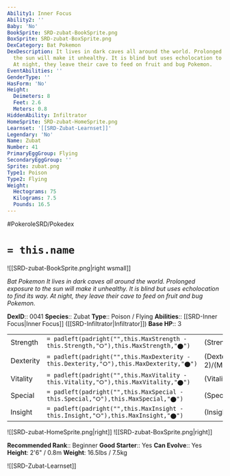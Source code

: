 ```yaml
---
Ability1: Inner Focus
Ability2: ''
Baby: 'No'
BookSprite: SRD-zubat-BookSprite.png
BoxSprite: SRD-zubat-BoxSprite.png
DexCategory: Bat Pokemon
DexDescription: It lives in dark caves all around the world. Prolonged exposure to
  the sun will make it unhealthy. It is blind but uses echolocation to find its way.
  At night, they leave their cave to feed on fruit and bug Pokemon.
EventAbilities: ''
GenderType: ''
HasForm: 'No'
Height:
  Deimeters: 8
  Feet: 2.6
  Meters: 0.8
HiddenAbility: Infiltrator
HomeSprite: SRD-zubat-HomeSprite.png
Learnset: '[[SRD-Zubat-Learnset]]'
Legendary: 'No'
Name: Zubat
Number: 41
PrimaryEggGroup: Flying
SecondaryEggGroup: ''
Sprite: zubat.png
Type1: Poison
Type2: Flying
Weight:
  Hectograms: 75
  Kilograms: 7.5
  Pounds: 16.5
---
```


#PokeroleSRD/Pokedex

# `= this.name`

![[SRD-zubat-BookSprite.png|right wsmall]]

*Bat Pokemon*
*It lives in dark caves all around the world. Prolonged exposure to the sun will make it unhealthy. It is blind but uses echolocation to find its way. At night, they leave their cave to feed on fruit and bug Pokemon.*

**DexID**:: 0041
**Species**:: Zubat
**Type**:: Poison / Flying
**Abilities**:: [[SRD-Inner Focus|Inner Focus]] ([[SRD-Infiltrator|Infiltrator]])
**Base HP**:: 3

|           |                                                                                        |                                          |
| --------- | -------------------------------------------------------------------------------------- | ---------------------------------------- |
| Strength  | `= padleft(padright("",this.MaxStrength - this.Strength,"⭘"),this.MaxStrength,"⬤")`    | (Strength::2)/(MaxStrength::4)   |
| Dexterity | `= padleft(padright("",this.MaxDexterity - this.Dexterity,"⭘"),this.MaxDexterity,"⬤")` | (Dexterity:: 2)/(MaxDexterity::4) |
| Vitality  | `= padleft(padright("",this.MaxVitality - this.Vitality,"⭘"),this.MaxVitality,"⬤")`    | (Vitality::1)/(MaxVitality::3)   |
| Special   | `= padleft(padright("",this.MaxSpecial - this.Special,"⭘"),this.MaxSpecial,"⬤")`       | (Special::1)/(MaxSpecial::3)     |
| Insight   | `= padleft(padright("",this.MaxInsight - this.Insight,"⭘"),this.MaxInsight,"⬤")`       | (Insight::1)/(MaxInsight::3)     |

![[SRD-zubat-HomeSprite.png|right]]
![[SRD-zubat-BoxSprite.png|right]]

**Recommended Rank**:: Beginner
**Good Starter**:: Yes
**Can Evolve**:: Yes
**Height**: 2'6" / 0.8m
**Weight**: 16.5lbs / 7.5kg

![[SRD-Zubat-Learnset]]
